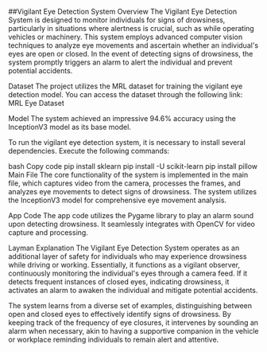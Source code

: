 ##Vigilant Eye Detection System
Overview
The Vigilant Eye Detection System is designed to monitor individuals for signs of drowsiness, particularly in situations where alertness is crucial, such as while operating vehicles or machinery. This system employs advanced computer vision techniques to analyze eye movements and ascertain whether an individual's eyes are open or closed. In the event of detecting signs of drowsiness, the system promptly triggers an alarm to alert the individual and prevent potential accidents.

Dataset
The project utilizes the MRL dataset for training the vigilant eye detection model. You can access the dataset through the following link: MRL Eye Dataset

Model
The system achieved an impressive 94.6% accuracy using the InceptionV3 model as its base model.

To run the vigilant eye detection system, it is necessary to install several dependencies. Execute the following commands:

bash
Copy code
pip install sklearn
pip install -U scikit-learn
pip install pillow
Main File
The core functionality of the system is implemented in the main file, which captures video from the camera, processes the frames, and analyzes eye movements to detect signs of drowsiness. The system utilizes the InceptionV3 model for comprehensive eye movement analysis.

App Code
The app code utilizes the Pygame library to play an alarm sound upon detecting drowsiness. It seamlessly integrates with OpenCV for video capture and processing.

Layman Explanation
The Vigilant Eye Detection System operates as an additional layer of safety for individuals who may experience drowsiness while driving or working. Essentially, it functions as a vigilant observer, continuously monitoring the individual's eyes through a camera feed. If it detects frequent instances of closed eyes, indicating drowsiness, it activates an alarm to awaken the individual and mitigate potential accidents.

The system learns from a diverse set of examples, distinguishing between open and closed eyes to effectively identify signs of drowsiness. By keeping track of the frequency of eye closures, it intervenes by sounding an alarm when necessary, akin to having a supportive companion in the vehicle or workplace reminding individuals to remain alert and attentive.
